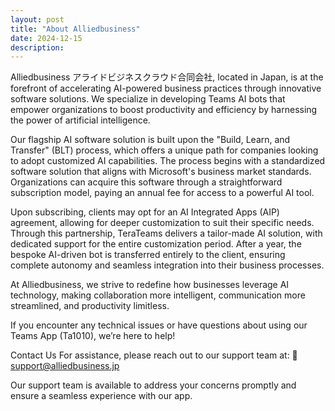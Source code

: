 ```yaml
---
layout: post
title: "About Alliedbusiness"
date: 2024-12-15
description:
---
```


Alliedbusiness アライドビジネスクラウド合同会社, located in Japan, is at the forefront of accelerating AI-powered business practices through innovative software solutions. We specialize in developing Teams AI bots that empower organizations to boost productivity and efficiency by harnessing the power of artificial intelligence.

Our flagship AI software solution is built upon the "Build, Learn, and Transfer" (BLT) process, which offers a unique path for companies looking to adopt customized AI capabilities. The process begins with a standardized software solution that aligns with Microsoft's business market standards. Organizations can acquire this software through a straightforward subscription model, paying an annual fee for access to a powerful AI tool.

Upon subscribing, clients may opt for an AI Integrated Apps (AIP) agreement, allowing for deeper customization to suit their specific needs. Through this partnership, TeraTeams delivers a tailor-made AI solution, with dedicated support for the entire customization period. After a year, the bespoke AI-driven bot is transferred entirely to the client, ensuring complete autonomy and seamless integration into their business processes.

At Alliedbusiness, we strive to redefine how businesses leverage AI technology, making collaboration more intelligent, communication more streamlined, and productivity limitless.

If you encounter any technical issues or have questions about using our Teams App (Ta1010), we’re here to help!

Contact Us
For assistance, please reach out to our support team at:
📧 support@alliedbusiness.jp

Our support team is available to address your concerns promptly and ensure a seamless experience with our app.

